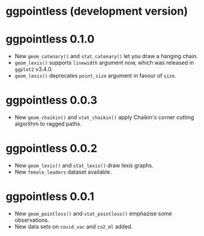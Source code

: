 # ggpointless (development version)

# ggpointless 0.1.0
* New `geom_catenary()` and `stat_catenary()` let you draw a hanging chain. 
* `geom_lexis()` supports `linewidth` argument now, which was released in
`ggplot2` v3.4.0.
* `geom_lexis()` deprecates `point_size` argument in favour of `size`.

# ggpointless 0.0.3
* New `geom_chaikin()` and `stat_chaikin()` apply Chaikin's corner cutting
algorithm to ragged paths.

# ggpointless 0.0.2
* New `geom_lexis()` and `stat_lexis()` draw lexis graphs.
* New `female_leaders` dataset available.

# ggpointless 0.0.1
* New `geom_pointless()` and `stat_pointless()` emphazise some observations.
* New data sets on `covid_vac` and `co2_ml` added.
